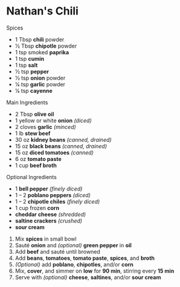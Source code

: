 # Nathan's Chili

Spices
* 1 Tbsp **chili** powder
* 1⁄2 Tbsp **chipotle** powder
* 1 tsp smoked **paprika**
* 1 tsp **cumin**
* 1 tsp **salt**
* 1⁄2 tsp **pepper**
* 1⁄2 tsp **onion** powder
* 1⁄4 tsp **garlic** powder
* 1⁄4 tsp **cayenne**

Main Ingredients
* 2 Tbsp **olive oil**
* 1 yellow or white **onion** *(diced)*
* 2 cloves **garlic** *(minced)*
* 1 lb **stew beef**
* 30 oz **kidney beans** *(canned, drained)*
* 15 oz **black beans** *(canned, drained)*
* 15 oz **diced tomatoes** *(canned)*
* 6 oz **tomato paste**
* 1 cup **beef broth**

Optional Ingredients
* 1 **bell pepper** *(finely diced)*
* 1 – 2 **poblano peppers** *(diced)*
* 1 – 2 **chipotle chiles** *(finely diced)*
* 1 cup frozen **corn**
* **cheddar cheese** *(shredded)*
* **saltine crackers** *(crushed)*
* **sour cream**

1. Mix **spices** in small bowl
1. Sauté **onion** and *(optional)* **green pepper** in **oil**
1. Add **beef** and sauté until browned
1. Add **beans**, **tomatoes**, **tomato paste**, **spices**, and **broth**
1. *(Optional)* add **poblano**, **chipotles**, and/or **corn**
1. Mix, **cover**, and simmer on **low** for **90 min**, stirring every **15 min**
1. Serve with *(optional)* **cheese**, **saltines**, and/or **sour cream**
